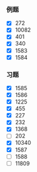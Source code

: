 ### 例题
- [x] 272
- [x] 10082
- [x] 401
- [x] 340
- [x] 1583
- [x] 1584
### 习题
- [x] 1585
- [x] 1586
- [x] 1225
- [x] 455
- [x] 227
- [x] 232
- [x] 1368
- [ ] 202
- [x] 10340
- [x] 1587
- [ ] 1588
- [ ] 11809
